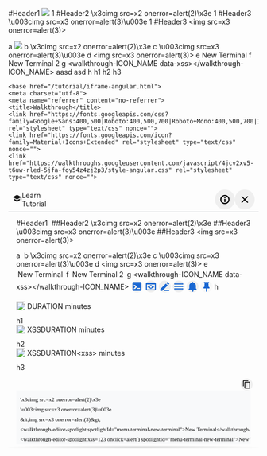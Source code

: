 #Header1 <img ng-template="xss" ng-click="xss" src=x1 onerror=alert(1)>
1
#Header2 \x3cimg src=x2 onerror=alert(2)\x3e
1
#Header3 \u003cimg src=x3 onerror=alert(3)\u003e
1
#Header3 &lt;img src=x3 onerror=alert(3)&gt;

a
<img src=x1 onerror=alert(1)>
b
\x3cimg src=x2 onerror=alert(2)\x3e
c
\u003cimg src=x3 onerror=alert(3)\u003e
d
&lt;img src=x3 onerror=alert(3)&gt;
e
<walkthrough-editor-spotlight spotlightId="menu-terminal-new-terminal">New Terminal</walkthrough-editor-spotlight>
f
<walkthrough-editor-spotlight xss=123 onclick=alert() spotlightId="menu-terminal-new-terminal">New Terminal 2</walkthrough-editor-spotlight>
g
<walkthrough-ICON_NAME data-xss></walkthrough-ICON_NAME>
<walkthrough-cloud-shell-icon data-xss>aasd</walkthrough-cloud-shell-icon>
<walkthrough-web-preview-icon data-xss>asd</walkthrough-web-preview-icon>
<walkthrough-cloud-shell-editor-icon data-xss></walkthrough-cloud-shell-editor-icon>
<walkthrough-nav-menu-icon data-xss></walkthrough-nav-menu-icon>
<walkthrough-notification-menu-icon data-xss></walkthrough-notification-menu-icon>
<walkthrough-pin-section-icon data-xss></walkthrough-pin-section-icon>
h
<walkthrough-tutorial-duration duration="DURATION"></walkthrough-tutorial-duration>
h1
<walkthrough-tutorial-duration duration="XSSDURATION"></walkthrough-tutorial-duration>
h2
<walkthrough-tutorial-duration duration="XSSDURATION<xss>\x3cxss\x3e\u003cxss\u003e&lt;xss&gt;"></walkthrough-tutorial-duration>
h3

    <base href="/tutorial/iframe-angular.html">
    <meta charset="utf-8">
    <meta name="referrer" content="no-referrer">
    <title>Walkthrough</title>
    <link href="https://fonts.googleapis.com/css?family=Google+Sans:400,500|Roboto:400,500,700|Roboto+Mono:400,500,700|Inconsolata:400,700" rel="stylesheet" type="text/css" nonce="">
    <link href="https://fonts.googleapis.com/icon?family=Material+Icons+Extended" rel="stylesheet" type="text/css" nonce="">
    <link href="https://walkthroughs.googleusercontent.com/javascript/4jcv2xv5-t6uw-rled-5jfa-foy54z4zj2p3/style-angular.css" rel="stylesheet" type="text/css" nonce="">
  <style type="text/css"></style><style>[_nghost-bkf-c80]{display:block}.router-outlet-container[_ngcontent-bkf-c80]{min-height:0}
/**# sourceMappingURL=app.css.map */</style><style type="text/css">/**
  @angular/flex-layout - workaround for possible browser quirk with mediaQuery listeners
  see http://bit.ly/2sd4HMP
*/
@media (min-width: 600px), (max-width: 599px), (min-width: 960px), (max-width: 959px), (min-width: 1280px), (max-width: 1279px), (min-width: 1920px), (max-width: 1920px), (min-width: 0px) and (max-width: 599px), (min-width: 600px) and (max-width: 959px), (min-width: 960px) and (max-width: 1279px), (min-width: 1280px) and (max-width: 1919px), (min-width: 1920px) and (max-width: 5000px) {.fx-query-test{ }}</style><style>.mat-toolbar[_ngcontent-bkf-c79]{height:49px;min-height:49px;border-bottom:1px solid #dadce0}.mat-toolbar[_ngcontent-bkf-c79]   .mat-toolbar-row[_ngcontent-bkf-c79]{margin-top:4px;padding:0 8px}.mat-toolbar[_ngcontent-bkf-c79]   h1.gmat-headline-6[_ngcontent-bkf-c79]{font:normal normal 400 18px/24px "Google Sans",sans-serif;-webkit-font-smoothing:antialiased;text-overflow:ellipsis;overflow:hidden}.mat-icon-button[_ngcontent-bkf-c79]{height:40px;width:40px;line-height:40px}.mat-menu-item[_ngcontent-bkf-c79]{height:32px;line-height:32px;color:#3c4043}.mat-menu-item[_ngcontent-bkf-c79]   .mat-icon[_ngcontent-bkf-c79]{font-size:18px;height:18px;width:18px;line-height:18px}#walkthrough-header-back[_ngcontent-bkf-c79]{color:var(--icon-color);padding:0}#walkthrough-header-back[_ngcontent-bkf-c79]:hover{background:#fff}.history-opt-in-button[_ngcontent-bkf-c79]{padding-left:0;padding-right:0}.history-opt-in-button[_ngcontent-bkf-c79]   .mat-slide-toggle[_ngcontent-bkf-c79]{padding-right:10px;padding-left:10px;height:32px;line-height:32px;color:#3c4043}.walkthrough-header-back[_ngcontent-bkf-c79]{min-width:28px;min-height:28px}.walkthrough-home-icon[_ngcontent-bkf-c79]{margin:0 8px;min-width:24px;color:var(--icon-color)}.learn-assistant-header[_ngcontent-bkf-c79]{margin:0 4px;overflow:hidden}.learn-panel-header[_ngcontent-bkf-c79]{margin:0 8px}.walkthrough-category-title[_ngcontent-bkf-c79]{overflow:hidden;text-overflow:ellipsis}.walkthrough-report-problem-button[_ngcontent-bkf-c79]   mat-icon[_ngcontent-bkf-c79]{color:var(--icon-color);height:21px;width:21px}.learn-assistant-title[_ngcontent-bkf-c79]{font:normal normal 500 10px/16px "Roboto",sans-serif;letter-spacing:.3px;-webkit-font-smoothing:antialiased;text-transform:uppercase;color:var(--icon-color);line-height:10px}.walkthrough-report-problem-button[_ngcontent-bkf-c79]   mat-icon[_ngcontent-bkf-c79]{color:var(--icon-color);height:21px;width:21px}.walkthrough-menu-button[_ngcontent-bkf-c79]   mat-icon[_ngcontent-bkf-c79], .walkthrough-close-button[_ngcontent-bkf-c79]   mat-icon[_ngcontent-bkf-c79]{color:var(--icon-color)}</style><style>.supporting-illustration[_ngcontent-bkf-c32]{height:18px;width:18px;vertical-align:middle}.banner-container[_ngcontent-bkf-c32]{max-height:500px;overflow:hidden;position:relative}.banner-message[_ngcontent-bkf-c32]{padding:12px 16px}.gmat-body-2[_ngcontent-bkf-c32]{font-size:13px;line-height:16px}.banner-message-content[_ngcontent-bkf-c32]{overflow-x:auto;overflow-y:hidden}a[_ngcontent-bkf-c32]{display:block;font-weight:bold;padding-top:10px;text-decoration:underline}</style><style>button[_ngcontent-bkf-c33]{text-align:unset;width:100%;overflow:hidden;text-overflow:ellipsis;padding-top:8px}.mat-icon[_ngcontent-bkf-c33]{height:16px;width:16px;padding-bottom:8px;padding-right:5px}
/**# sourceMappingURL=previous_button.css.map */</style><style>.cdk-high-contrast-active .mat-toolbar{outline:solid 1px}.mat-toolbar .mat-mdc-button-base.mat-unthemed{--mdc-text-button-label-text-color: inherit;--mdc-outlined-button-label-text-color: inherit}.mat-toolbar-row,.mat-toolbar-single-row{display:flex;box-sizing:border-box;padding:0 16px;width:100%;flex-direction:row;align-items:center;white-space:nowrap}.mat-toolbar-multiple-rows{display:flex;box-sizing:border-box;flex-direction:column;width:100%}
</style><style>.mat-icon{-webkit-user-select:none;user-select:none;background-repeat:no-repeat;display:inline-block;fill:currentColor;height:24px;width:24px;overflow:hidden}.mat-icon.mat-icon-inline{font-size:inherit;height:inherit;line-height:inherit;width:inherit}.mat-icon.mat-ligature-font[fontIcon]::before{content:attr(fontIcon)}[dir=rtl] .mat-icon-rtl-mirror{transform:scale(-1, 1)}.mat-form-field:not(.mat-form-field-appearance-legacy) .mat-form-field-prefix .mat-icon,.mat-form-field:not(.mat-form-field-appearance-legacy) .mat-form-field-suffix .mat-icon{display:block}.mat-form-field:not(.mat-form-field-appearance-legacy) .mat-form-field-prefix .mat-icon-button .mat-icon,.mat-form-field:not(.mat-form-field-appearance-legacy) .mat-form-field-suffix .mat-icon-button .mat-icon{margin:auto}
</style><style>.mat-button .mat-button-focus-overlay,.mat-icon-button .mat-button-focus-overlay{opacity:0}.mat-button:hover:not(.mat-button-disabled) .mat-button-focus-overlay,.mat-stroked-button:hover:not(.mat-button-disabled) .mat-button-focus-overlay{opacity:.04}@media(hover: none){.mat-button:hover:not(.mat-button-disabled) .mat-button-focus-overlay,.mat-stroked-button:hover:not(.mat-button-disabled) .mat-button-focus-overlay{opacity:0}}.mat-button,.mat-icon-button,.mat-stroked-button,.mat-flat-button{box-sizing:border-box;position:relative;-webkit-user-select:none;user-select:none;cursor:pointer;outline:none;border:none;-webkit-tap-highlight-color:rgba(0,0,0,0);display:inline-block;white-space:nowrap;text-decoration:none;vertical-align:baseline;text-align:center;margin:0;min-width:64px;line-height:36px;padding:0 16px;border-radius:4px;overflow:visible}.mat-button::-moz-focus-inner,.mat-icon-button::-moz-focus-inner,.mat-stroked-button::-moz-focus-inner,.mat-flat-button::-moz-focus-inner{border:0}.mat-button.mat-button-disabled,.mat-icon-button.mat-button-disabled,.mat-stroked-button.mat-button-disabled,.mat-flat-button.mat-button-disabled{cursor:default}.mat-button.cdk-keyboard-focused .mat-button-focus-overlay,.mat-button.cdk-program-focused .mat-button-focus-overlay,.mat-icon-button.cdk-keyboard-focused .mat-button-focus-overlay,.mat-icon-button.cdk-program-focused .mat-button-focus-overlay,.mat-stroked-button.cdk-keyboard-focused .mat-button-focus-overlay,.mat-stroked-button.cdk-program-focused .mat-button-focus-overlay,.mat-flat-button.cdk-keyboard-focused .mat-button-focus-overlay,.mat-flat-button.cdk-program-focused .mat-button-focus-overlay{opacity:.12}.mat-button::-moz-focus-inner,.mat-icon-button::-moz-focus-inner,.mat-stroked-button::-moz-focus-inner,.mat-flat-button::-moz-focus-inner{border:0}.mat-raised-button{box-sizing:border-box;position:relative;-webkit-user-select:none;user-select:none;cursor:pointer;outline:none;border:none;-webkit-tap-highlight-color:rgba(0,0,0,0);display:inline-block;white-space:nowrap;text-decoration:none;vertical-align:baseline;text-align:center;margin:0;min-width:64px;line-height:36px;padding:0 16px;border-radius:4px;overflow:visible;transform:translate3d(0, 0, 0);transition:background 400ms cubic-bezier(0.25, 0.8, 0.25, 1),box-shadow 280ms cubic-bezier(0.4, 0, 0.2, 1)}.mat-raised-button::-moz-focus-inner{border:0}.mat-raised-button.mat-button-disabled{cursor:default}.mat-raised-button.cdk-keyboard-focused .mat-button-focus-overlay,.mat-raised-button.cdk-program-focused .mat-button-focus-overlay{opacity:.12}.mat-raised-button::-moz-focus-inner{border:0}.mat-raised-button._mat-animation-noopable{transition:none !important;animation:none !important}.mat-stroked-button{border:1px solid currentColor;padding:0 15px;line-height:34px}.mat-stroked-button .mat-button-ripple.mat-ripple,.mat-stroked-button .mat-button-focus-overlay{top:-1px;left:-1px;right:-1px;bottom:-1px}.mat-fab{box-sizing:border-box;position:relative;-webkit-user-select:none;user-select:none;cursor:pointer;outline:none;border:none;-webkit-tap-highlight-color:rgba(0,0,0,0);display:inline-block;white-space:nowrap;text-decoration:none;vertical-align:baseline;text-align:center;margin:0;min-width:64px;line-height:36px;padding:0 16px;border-radius:4px;overflow:visible;transform:translate3d(0, 0, 0);transition:background 400ms cubic-bezier(0.25, 0.8, 0.25, 1),box-shadow 280ms cubic-bezier(0.4, 0, 0.2, 1);min-width:0;border-radius:50%;width:56px;height:56px;padding:0;flex-shrink:0}.mat-fab::-moz-focus-inner{border:0}.mat-fab.mat-button-disabled{cursor:default}.mat-fab.cdk-keyboard-focused .mat-button-focus-overlay,.mat-fab.cdk-program-focused .mat-button-focus-overlay{opacity:.12}.mat-fab::-moz-focus-inner{border:0}.mat-fab._mat-animation-noopable{transition:none !important;animation:none !important}.mat-fab .mat-button-wrapper{padding:16px 0;display:inline-block;line-height:24px}.mat-mini-fab{box-sizing:border-box;position:relative;-webkit-user-select:none;user-select:none;cursor:pointer;outline:none;border:none;-webkit-tap-highlight-color:rgba(0,0,0,0);display:inline-block;white-space:nowrap;text-decoration:none;vertical-align:baseline;text-align:center;margin:0;min-width:64px;line-height:36px;padding:0 16px;border-radius:4px;overflow:visible;transform:translate3d(0, 0, 0);transition:background 400ms cubic-bezier(0.25, 0.8, 0.25, 1),box-shadow 280ms cubic-bezier(0.4, 0, 0.2, 1);min-width:0;border-radius:50%;width:40px;height:40px;padding:0;flex-shrink:0}.mat-mini-fab::-moz-focus-inner{border:0}.mat-mini-fab.mat-button-disabled{cursor:default}.mat-mini-fab.cdk-keyboard-focused .mat-button-focus-overlay,.mat-mini-fab.cdk-program-focused .mat-button-focus-overlay{opacity:.12}.mat-mini-fab::-moz-focus-inner{border:0}.mat-mini-fab._mat-animation-noopable{transition:none !important;animation:none !important}.mat-mini-fab .mat-button-wrapper{padding:8px 0;display:inline-block;line-height:24px}.mat-icon-button{padding:0;min-width:0;width:40px;height:40px;flex-shrink:0;line-height:40px;border-radius:50%}.mat-icon-button i,.mat-icon-button .mat-icon{line-height:24px}.mat-button-ripple.mat-ripple,.mat-button-focus-overlay{top:0;left:0;right:0;bottom:0;position:absolute;pointer-events:none;border-radius:inherit}.mat-button-ripple.mat-ripple:not(:empty){transform:translateZ(0)}.mat-button-focus-overlay{opacity:0;transition:opacity 200ms cubic-bezier(0.35, 0, 0.25, 1),background-color 200ms cubic-bezier(0.35, 0, 0.25, 1)}._mat-animation-noopable .mat-button-focus-overlay{transition:none}.mat-button-ripple-round{border-radius:50%;z-index:1}.mat-button .mat-button-wrapper>*,.mat-flat-button .mat-button-wrapper>*,.mat-stroked-button .mat-button-wrapper>*,.mat-raised-button .mat-button-wrapper>*,.mat-icon-button .mat-button-wrapper>*,.mat-fab .mat-button-wrapper>*,.mat-mini-fab .mat-button-wrapper>*{vertical-align:middle}.mat-form-field:not(.mat-form-field-appearance-legacy) .mat-form-field-prefix .mat-icon-button,.mat-form-field:not(.mat-form-field-appearance-legacy) .mat-form-field-suffix .mat-icon-button{display:inline-flex;justify-content:center;align-items:center;font-size:inherit;width:2.5em;height:2.5em}.mat-flat-button::before,.mat-raised-button::before,.mat-fab::before,.mat-mini-fab::before{margin:calc(calc(var(--mat-focus-indicator-border-width, 3px) + 2px) * -1)}.mat-stroked-button::before{margin:calc(calc(var(--mat-focus-indicator-border-width, 3px) + 3px) * -1)}.cdk-high-contrast-active .mat-button,.cdk-high-contrast-active .mat-flat-button,.cdk-high-contrast-active .mat-raised-button,.cdk-high-contrast-active .mat-icon-button,.cdk-high-contrast-active .mat-fab,.cdk-high-contrast-active .mat-mini-fab{outline:solid 1px}.mat-datepicker-toggle .mat-mdc-button-base{width:40px;height:40px;padding:8px 0}.mat-datepicker-actions .mat-button-base+.mat-button-base{margin-left:8px}[dir=rtl] .mat-datepicker-actions .mat-button-base+.mat-button-base{margin-left:0;margin-right:8px}
</style><style>mat-menu{display:none}.mat-menu-panel{min-width:112px;max-width:280px;overflow:auto;-webkit-overflow-scrolling:touch;max-height:calc(100vh - 48px);border-radius:4px;outline:0;min-height:64px;position:relative}.mat-menu-panel.ng-animating{pointer-events:none}.cdk-high-contrast-active .mat-menu-panel{outline:solid 1px}.mat-menu-content:not(:empty){padding-top:8px;padding-bottom:8px}.mat-menu-item{-webkit-user-select:none;user-select:none;cursor:pointer;outline:none;border:none;-webkit-tap-highlight-color:rgba(0,0,0,0);white-space:nowrap;overflow:hidden;text-overflow:ellipsis;display:block;line-height:48px;height:48px;padding:0 16px;text-align:left;text-decoration:none;max-width:100%;position:relative}.mat-menu-item::-moz-focus-inner{border:0}.mat-menu-item[disabled]{cursor:default}[dir=rtl] .mat-menu-item{text-align:right}.mat-menu-item .mat-icon{margin-right:16px;vertical-align:middle}.mat-menu-item .mat-icon svg{vertical-align:top}[dir=rtl] .mat-menu-item .mat-icon{margin-left:16px;margin-right:0}.mat-menu-item[disabled]::after{display:block;position:absolute;content:"";top:0;left:0;bottom:0;right:0}.cdk-high-contrast-active .mat-menu-item{margin-top:1px}.mat-menu-item-submenu-trigger{padding-right:32px}[dir=rtl] .mat-menu-item-submenu-trigger{padding-right:16px;padding-left:32px}.mat-menu-submenu-icon{position:absolute;top:50%;right:16px;transform:translateY(-50%);width:5px;height:10px;fill:currentColor}[dir=rtl] .mat-menu-submenu-icon{right:auto;left:16px;transform:translateY(-50%) scaleX(-1)}.cdk-high-contrast-active .mat-menu-submenu-icon{fill:CanvasText}button.mat-menu-item{width:100%}.mat-menu-item .mat-menu-ripple{top:0;left:0;right:0;bottom:0;position:absolute;pointer-events:none}
</style><style>[_nghost-bkf-c142]{flex:1 1 100%;display:flex;flex-direction:column;place-content:stretch flex-start;align-items:stretch;min-height:0}shadow-boxer.floating-footer[_ngcontent-bkf-c142]{flex:0 1 auto}.content-container[_ngcontent-bkf-c142]{overflow:auto}.content-container[_ngcontent-bkf-c142], .walkthrough-title[_ngcontent-bkf-c142]{padding:0px 16px}.red-icon[_ngcontent-bkf-c142]{color:#da4236;height:18px;width:18px;vertical-align:middle}[_nghost-bkf-c142]     table{border-collapse:collapse;margin:8px}[_nghost-bkf-c142]     table th, [_nghost-bkf-c142]     table td{border:1px solid #000}.mat-expansion-panel[_ngcontent-bkf-c142]{margin-bottom:4px}.mat-expansion-panel-header-title[_ngcontent-bkf-c142]{font-family:"Roboto",sans-serif}
/**# sourceMappingURL=content_renderer.css.map */</style><style>.progress-container[_ngcontent-bkf-c140]{display:-webkit-box;display:-webkit-flex;display:-moz-box;display:-ms-flexbox;display:flex;-webkit-box-orient:vertical;-webkit-box-direction:normal;-webkit-flex-flow:wrap;-moz-box-orient:vertical;-moz-box-direction:normal;-ms-flex-flow:wrap;flex-flow:wrap;-webkit-box-pack:center;-webkit-justify-content:center;-moz-box-pack:center;-ms-flex-pack:center;justify-content:center;list-style:none;padding:0;padding-top:5px;margin:0}.progress-bar[_ngcontent-bkf-c140]{display:-webkit-box;display:-webkit-flex;display:-moz-box;display:-ms-flexbox;display:flex;-webkit-box-orient:vertical;-webkit-box-direction:normal;-webkit-flex-flow:wrap;-moz-box-orient:vertical;-moz-box-direction:normal;-ms-flex-flow:wrap;flex-flow:wrap;-webkit-box-pack:center;-webkit-justify-content:center;-moz-box-pack:center;-ms-flex-pack:center;justify-content:center;padding:0;margin:5px 0;-webkit-box-flex:1;-webkit-flex-grow:1;-moz-box-flex:1;-ms-flex-positive:1;flex-grow:1;-webkit-transition:all .3s ease-in-out;transition:all .3s ease-in-out}.expansion-journey-list[_ngcontent-bkf-c140]{margin:15px 0}.mat-expansion-panel[_ngcontent-bkf-c140]{background:#f1f3f4}.expansion-panel-header[_ngcontent-bkf-c140]{-webkit-flex-flow:wrap;-ms-flex-flow:wrap;flex-flow:wrap}.journey-walkthrough-title-intro[_ngcontent-bkf-c140]{padding:5px 0}.mat-divider[_ngcontent-bkf-c140]{padding-bottom:10px}mat-panel-title[_ngcontent-bkf-c140]{-webkit-box-flex:4;-webkit-flex-grow:4;-moz-box-flex:4;-ms-flex-positive:4;flex-grow:4}mat-panel-description[_ngcontent-bkf-c140]{-webkit-box-pack:end;-webkit-justify-content:flex-end;-moz-box-pack:end;-ms-flex-pack:end;justify-content:flex-end;min-width:35px;-webkit-box-flex:1;-webkit-flex-grow:1;-moz-box-flex:1;-ms-flex-positive:1;flex-grow:1}mat-nav-list[_ngcontent-bkf-c140]   mat-list-item[_ngcontent-bkf-c140]{height:25px;font-size:13px;padding-right:20px;padding-left:25px;width:300px;margin-left:-25px}mat-nav-list[_ngcontent-bkf-c140]   mat-list-item[_ngcontent-bkf-c140]:hover{background:#d3d3d3;cursor:pointer}
/**# sourceMappingURL=progress_bar.css.map */</style><style>.step-counter[_ngcontent-bkf-c141]{padding:12px 12px 0px;opacity:.66;font-size:12px}</style><style>[_nghost-bkf-c84]{position:relative;max-height:100%;min-height:0;width:100%;display:block}.shadow-overlay[_ngcontent-bkf-c84]{overflow-y:auto;position:absolute;height:100%;width:100%;pointer-events:none}.shadow-overlay[_ngcontent-bkf-c84]:not(.not-at-top):not(.not-at-bottom){display:none}.shadow-overlay.not-at-top[_ngcontent-bkf-c84]::before{content:"";position:absolute;top:0;width:100%;height:6px;background:radial-gradient(ellipse at 50% 0%, rgba(0, 0, 0, 0.15), rgba(60, 64, 67, 0) 75%);z-index:1}.shadow-overlay.not-at-bottom[_ngcontent-bkf-c84]::after{content:"";pointer-events:none;position:absolute;bottom:0;width:100%;height:6px;background:radial-gradient(ellipse at 50% 100%, rgba(0, 0, 0, 0.15), rgba(60, 64, 67, 0) 75%);z-index:1}.shadow-box-content[_ngcontent-bkf-c84]{overflow-y:auto;max-height:100%;width:100%}</style><style>.walkthrough-footer-button.mat-button[_ngcontent-bkf-c119], .walkthrough-footer-button.mat-flat-button[_ngcontent-bkf-c119]{line-height:24px;padding:0 12px;min-width:48px}mat-toolbar[_ngcontent-bkf-c119]{min-height:48px;height:48px}mat-toolbar[_ngcontent-bkf-c119]   button[_ngcontent-bkf-c119]{text-transform:uppercase;font-size:12px}</style><style>[_nghost-bkf-c118]{display:none}.show[_nghost-bkf-c118]{display:block}  .journey header h1{height:0;margin:0;overflow:hidden;padding:0}
/**# sourceMappingURL=html_step.css.map */</style><style>.spotlight-link[_ngcontent-bkf-c63]{line-height:25px;padding:3px;border:1px dashed var(--purple-400);border-radius:5px;color:var(--purple-900);white-space:nowrap}.spotlight-link[_ngcontent-bkf-c63]     strong{font-weight:normal}.spotlight-link[_ngcontent-bkf-c63]:hover{cursor:pointer;background:var(--purple-50)}  .dark-mode .spotlight-link{border:1px dashed var(--purple-300);color:var(--purple-200)}  .dark-mode .spotlight-link:hover{background:var(--purple-900)}.spotlight-button[_ngcontent-bkf-c63]{box-sizing:content-box;display:inline-block;height:24px;margin:8px;min-width:72px;padding:4px 16px;text-align:center;text-transform:uppercase;-webkit-border-radius:0px}.spotlight-diagnostic[_ngcontent-bkf-c63]{transform:scale(0.6);vertical-align:middle;margin-bottom:3px}.match[_ngcontent-bkf-c63]{color:green}.no-match[_ngcontent-bkf-c63]{color:red}.not-present[_ngcontent-bkf-c63]{color:gray}  .mat-tooltip.spotlight-diagnostic-tooltip{font-size:12px;white-space:pre-line}</style><style>button.mat-icon-button-inline.mat-icon-button[_ngcontent-bkf-c92]{vertical-align:middle;margin-bottom:4px;line-height:inherit;height:24px;width:24px;color:#1967d2}img.block-icon[_ngcontent-bkf-c92]{display:block;margin:25px auto;width:100px;height:auto}</style><style>.walkthrough-duration[_ngcontent-bkf-c115]{margin-bottom:12px}.walkthrough-duration-icon[_ngcontent-bkf-c115]{vertical-align:middle;display:inline-block;height:18px;width:18px}.walkthrough-duration-label[_ngcontent-bkf-c115]{display:inline;vertical-align:middle;margin-left:4px}</style><style>[_nghost-bkf-c91]{display:block;margin-bottom:8px}[_nghost-bkf-c91]   .code-block-button-container[_ngcontent-bkf-c91]{display:flex;justify-content:flex-end;margin-right:-4px;position:relative;z-index:5}[_nghost-bkf-c91]   .code-block-copy[_ngcontent-bkf-c91]   .cfc-button-small[_ngcontent-bkf-c91]{height:24px;width:24px;line-height:24px}[_nghost-bkf-c91]   .code-block-copy[_ngcontent-bkf-c91]   .cfc-button-small[_ngcontent-bkf-c91]::before{border-radius:4px}[_nghost-bkf-c91]   .code-block-copy[_ngcontent-bkf-c91]   mat-icon[_ngcontent-bkf-c91]{fill:var(--icon-color);height:18px;width:18px}[_nghost-bkf-c91]   .code-block[_ngcontent-bkf-c91]{color:#000;font-family:roboto mono;font-size:11px;line-height:20px;background-color:#f8f9fa;padding:8px 8px 0;position:relative;overflow-y:hidden}[_nghost-bkf-c91]   .code-block[_ngcontent-bkf-c91]   .code-block-content[_ngcontent-bkf-c91]{white-space:pre}[_nghost-bkf-c91]   .code-block.terminal-input[_ngcontent-bkf-c91]   .code-block-content[_ngcontent-bkf-c91]::before{content:"$ ";color:#9aa0a6}[_nghost-bkf-c91]   .code-block-content.terminal[_ngcontent-bkf-c91]   var[_ngcontent-bkf-c91]{color:#ec407a;font-weight:700}.code-block-content-container[_ngcontent-bkf-c91]{overflow-x:auto;overflow-y:hidden;padding-bottom:10px;min-height:20px}</style></head>
  <body>
    <app-root id="walkthrough-content" _nghost-bkf-c80="" ng-version="0.0.0-PLACEHOLDER" style="display: flex; box-sizing: border-box; flex-direction: row;"><div _ngcontent-bkf-c80="" fxlayout="column" fxlayoutalign="space-between stretch" fxflex="grow" style="box-sizing: border-box; display: flex; flex-direction: column; max-width: 100%; place-content: stretch space-between; align-items: stretch; flex: 1 1 100%;"><walkthrough-toolbar _ngcontent-bkf-c80="" _nghost-bkf-c79=""><mat-toolbar _ngcontent-bkf-c79="" class="mat-toolbar mat-toolbar-multiple-rows"><mat-toolbar-row _ngcontent-bkf-c79="" fxlayout="row" fxlayoutalign="end center" class="mat-toolbar-row" style="box-sizing: border-box; max-height: 100%; display: flex; flex-direction: row; place-content: center flex-end; align-items: center;"><mat-icon _ngcontent-bkf-c79="" role="img" class="mat-icon notranslate walkthrough-home-icon mat-icon-no-color" aria-hidden="true" data-mat-icon-type="svg" data-mat-icon-name="school-gm2"><svg width="100%" height="100%" viewBox="0 0 24 24" fit="" preserveAspectRatio="xMidYMid meet" focusable="false">
      <path d="M0 0h24v24H0z" fill="none"></path>
      <path d="M5 13.18v4L12 21l7-3.82v-4L12 17l-7-3.82zM12 3L1 9l11 6 9-4.91V17h2V9L12 3z"></path>
    </svg></mat-icon><div _ngcontent-bkf-c79="" fxflex="grow" role="none" fxlayout="column" class="learn-assistant-header" style="flex: 1 1 100%; box-sizing: border-box; display: flex; flex-direction: column;"><div _ngcontent-bkf-c79="" fxflex="grow" role="none" class="gmat-overline learn-assistant-title title-secondary gmat-meta" style="flex: 1 1 100%; box-sizing: border-box;">Learn</div><div _ngcontent-bkf-c79="" fxflex="grow" role="none" class="gmat-subhead-2 walkthrough-view-title learn-assistant-subtitle" style="flex: 1 1 100%; box-sizing: border-box;">Tutorial</div></div><!----><button _ngcontent-bkf-c79="" id="walkthrough-menu-button" mat-icon-button="" fxflex="none" mattooltip="More options" mattooltipclass="toolbar-tooltip" aria-label="More options" class="mat-focus-indicator mat-menu-trigger mat-tooltip-trigger walkthrough-menu-button mat-icon-button mat-button-base ng-star-inserted" aria-haspopup="menu" aria-expanded="false" style="flex: 0 0 auto; box-sizing: border-box; max-width: none;"><span class="mat-button-wrapper"><mat-icon _ngcontent-bkf-c79="" role="img" svgicon="status-info-small-clear" class="mat-icon notranslate mat-icon-no-color" aria-hidden="true" data-mat-icon-type="svg" data-mat-icon-name="status-info-small-clear"><svg id="pantheon-status-info-small-clear" width="100%" height="100%" viewBox="0 0 18 18" fit="" preserveAspectRatio="xMidYMid meet" focusable="false">
  <path d="M9 16A7 7 0 1 1 9 2a7 7 0 0 1 0 14zm0-1.7A5.3 5.3 0 1 0 9 3.7a5.3 5.3 0 0 0 0 10.6zM8 7V5h2v2H8zm0 6V8h2v5H8z" fill-rule="evenodd"></path>
</svg></mat-icon></span><span matripple="" class="mat-ripple mat-button-ripple mat-button-ripple-round"></span><span class="mat-button-focus-overlay"></span></button><!----><!----><button _ngcontent-bkf-c79="" id="walkthrough-close-button" mat-icon-button="" fxflex="none" mattooltip="Close panel" mattooltipclass="toolbar-tooltip" aria-label="Close panel" cdkfocusinitial="" class="mat-focus-indicator mat-tooltip-trigger walkthrough-close-button mat-icon-button mat-button-base" style="flex: 0 0 auto; box-sizing: border-box; max-width: none;"><span class="mat-button-wrapper"><mat-icon _ngcontent-bkf-c79="" role="img" svgicon="pantheon-close" class="mat-icon notranslate mat-icon-no-color" aria-hidden="true" data-mat-icon-type="svg" data-mat-icon-name="pantheon-close"><svg width="100%" height="100%" viewBox="0 0 24 24" fit="" preserveAspectRatio="xMidYMid meet" focusable="false">
      <path d="M19 6.41L17.59 5 12 10.59 6.41 5 5 6.41 10.59 12 5 17.59 6.41 19 12 13.41 17.59
               19 19 17.59 13.41 12z" fill-rule="evenodd">
      </path>
    </svg></mat-icon></span><span matripple="" class="mat-ripple mat-button-ripple mat-button-ripple-round"></span><span class="mat-button-focus-overlay"></span></button><!----></mat-toolbar-row></mat-toolbar><mat-menu _ngcontent-bkf-c79="" class=""><!----></mat-menu></walkthrough-toolbar><walkthrough-banner _ngcontent-bkf-c80="" _nghost-bkf-c32="" class="ng-tns-c32-0"><!----><!----><!----></walkthrough-banner><walkthrough-previous-button _ngcontent-bkf-c80="" _nghost-bkf-c33=""><!----></walkthrough-previous-button><div _ngcontent-bkf-c80="" fxlayout="column" fxlayoutalign="start stretch" fxflex="grow" class="router-outlet-container" style="box-sizing: border-box; flex: 1 1 100%; display: flex; flex-direction: column; place-content: stretch flex-start; align-items: stretch;"><router-outlet _ngcontent-bkf-c80=""></router-outlet><content-renderer _nghost-bkf-c142="" class="ng-star-inserted"><progress-bar _ngcontent-bkf-c142="" _nghost-bkf-c140=""><!----><!----></progress-bar><step-counter _ngcontent-bkf-c142="" _nghost-bkf-c141=""><!----></step-counter><shadow-boxer _ngcontent-bkf-c142="" class="floating-footer ng-tns-c84-2 ng-star-inserted" _nghost-bkf-c84=""><div _ngcontent-bkf-c84="" class="shadow-overlay ng-tns-c84-2 not-at-bottom"></div><div _ngcontent-bkf-c84="" cdkscrollable="" class="shadow-box-content ng-tns-c84-2 ng-trigger ng-trigger-animationEvent"><div _ngcontent-bkf-c142="" id="walkthrough-step-container" role="region" class="content-container ng-tns-c84-2"><walkthrough-html-step _ngcontent-bkf-c142="" class="walkthrough-step show ng-star-inserted" _nghost-bkf-c118="" id="step_1" style=""><p>#Header1 <img>
##Header2 \x3cimg src=x2 onerror=alert(2)\x3e
##Header3 \u003cimg src=x3 onerror=alert(3)\u003e
##Header3 &lt;img src=x3 onerror=alert(3)&gt;</p>
<p>a
<img>
b
\x3cimg src=x2 onerror=alert(2)\x3e
c
\u003cimg src=x3 onerror=alert(3)\u003e
d
&lt;img src=x3 onerror=alert(3)&gt;
e
<walkthrough-editor-spotlight spotlightid="menu-terminal-new-terminal" ng-version="0.0.0-PLACEHOLDER"><spotlight-base _nghost-bkf-c63=""><a _ngcontent-bkf-c63="" dismissbanners="" role="button" aria-label="open spotlight" class="spotlight-link">New Terminal</a></spotlight-base></walkthrough-editor-spotlight>
f
<walkthrough-editor-spotlight spotlightid="menu-terminal-new-terminal" ng-version="0.0.0-PLACEHOLDER"><spotlight-base _nghost-bkf-c63=""><a _ngcontent-bkf-c63="" dismissbanners="" role="button" aria-label="open spotlight" class="spotlight-link">New Terminal 2</a></spotlight-base></walkthrough-editor-spotlight>
g
&lt;walkthrough-ICON_NAME data-xss&gt;&lt;/walkthrough-ICON_NAME&gt;
<walkthrough-cloud-shell-icon _nghost-bkf-c92="" ng-version="0.0.0-PLACEHOLDER"><button _ngcontent-bkf-c92="" type="button" mat-icon-button="" class="mat-focus-indicator mat-icon-button-inline mat-icon-button mat-button-base ng-star-inserted" aria-label="Spotlight Activate Cloud Shell"><span class="mat-button-wrapper"><mat-icon _ngcontent-bkf-c92="" role="img" inline="" class="mat-icon notranslate mat-icon-inline mat-icon-no-color" aria-hidden="true" data-mat-icon-type="svg" data-mat-icon-name="cloud-shell-icon"><svg width="100%" height="100%" viewBox="0 0 24 24" xmlns="http://www.w3.org/2000/svg" fit="" preserveAspectRatio="xMidYMid meet" focusable="false"><path d="M12 12.996L8.5 8.99H5l3.5 4.006L5 17h3.5l3.5-4.004zm-9-8C3 3.892 3.893 3 4.995 3h14.01C20.107 3 21 3.893 21 4.995v14.01A1.995 1.995 0 0 1 19.005 21H4.995A1.995 1.995 0 0 1 3 19.005V4.995zm10.01 9.983h5.044L18 17l-4.99-.037V14.98z" fill-rule="evenodd"></path></svg></mat-icon></span><span matripple="" class="mat-ripple mat-button-ripple mat-button-ripple-round"></span><span class="mat-button-focus-overlay"></span></button><!----><!----></walkthrough-cloud-shell-icon>
<walkthrough-web-preview-icon _nghost-bkf-c92="" ng-version="0.0.0-PLACEHOLDER"><button _ngcontent-bkf-c92="" type="button" mat-icon-button="" class="mat-focus-indicator mat-icon-button-inline mat-icon-button mat-button-base ng-star-inserted" aria-label="Spotlight Web Preview"><span class="mat-button-wrapper"><mat-icon _ngcontent-bkf-c92="" role="img" inline="" class="mat-icon notranslate mat-icon-inline mat-icon-no-color" aria-hidden="true" data-mat-icon-type="svg" data-mat-icon-name="web-preview-icon"><svg width="100%" height="100%" viewBox="0 0 24 24" xmlns="http://www.w3.org/2000/svg" fit="" preserveAspectRatio="xMidYMid meet" focusable="false"> <path d="M20 4c1.1 0 2 .9 2 2v12c0 1.1-.9 2-2 2H4c-1.1 0-2-.9-2-2 V6c0-1.1.9-2 2-2h16zm0 14V8H4v10h16zm-8-9l7 4-7 4-7-4 7-4zm0 5.9c1 0 1.9-.8 1.9-1.9 0-1.1-.8-1.9-1.9-1.9-1.1 0-1.9.8-1.9 1.9 0 1.1.9 1.9 1.9 1.9z"></path></svg></mat-icon></span><span matripple="" class="mat-ripple mat-button-ripple mat-button-ripple-round"></span><span class="mat-button-focus-overlay"></span></button><!----><!----></walkthrough-web-preview-icon>
<walkthrough-cloud-shell-editor-icon _nghost-bkf-c92="" ng-version="0.0.0-PLACEHOLDER"><button _ngcontent-bkf-c92="" type="button" mat-icon-button="" class="mat-focus-indicator mat-icon-button-inline mat-icon-button mat-button-base ng-star-inserted" aria-label="Spotlight Launch Editor"><span class="mat-button-wrapper"><mat-icon _ngcontent-bkf-c92="" role="img" inline="" class="mat-icon notranslate mat-icon-inline mat-icon-no-color" aria-hidden="true" data-mat-icon-type="svg" data-mat-icon-name="cloud-shell-editor-icon"><svg xmlns="http://www.w3.org/2000/svg" id="p6n-devshell-icon-editor" width="100%" height="100%" viewBox="0 0 24 24" fit="" preserveAspectRatio="xMidYMid meet" focusable="false">
      <path d="M11 19h10v2H11v-2zm-8-1.8l11.1-11 3.8 3.7L6.8 21H3v-3.8z
               M20.7 7S18.9 8.9 19 8.9l-3.8-3.8L17 3.3c.4-.4 1-.4 1.4 0l2.3 2.3c.4.4.4 1 0
               1.4z"></path></svg></mat-icon></span><span matripple="" class="mat-ripple mat-button-ripple mat-button-ripple-round"></span><span class="mat-button-focus-overlay"></span></button><!----><!----></walkthrough-cloud-shell-editor-icon>
<walkthrough-nav-menu-icon _nghost-bkf-c92="" ng-version="0.0.0-PLACEHOLDER"><button _ngcontent-bkf-c92="" type="button" mat-icon-button="" class="mat-focus-indicator mat-icon-button-inline mat-icon-button mat-button-base ng-star-inserted" aria-label="Spotlight Navigation Menu"><span class="mat-button-wrapper"><mat-icon _ngcontent-bkf-c92="" role="img" inline="" class="mat-icon notranslate mat-icon-inline mat-icon-no-color" aria-hidden="true" data-mat-icon-type="svg" data-mat-icon-name="console-nav-menu"><svg id="menu" width="100%" height="100%" viewBox="0 0 24 24" xmlns="http://www.w3.org/2000/svg" fit="" preserveAspectRatio="xMidYMid meet" focusable="false"><path d="M3 18h18v-2H3v2zm0-5h18v-2H3v2zm0-7v2h18V6H3z" fill-rule="evenodd"></path></svg></mat-icon></span><span matripple="" class="mat-ripple mat-button-ripple mat-button-ripple-round"></span><span class="mat-button-focus-overlay"></span></button><!----><!----></walkthrough-nav-menu-icon>
<walkthrough-notification-menu-icon _nghost-bkf-c92="" ng-version="0.0.0-PLACEHOLDER"><button _ngcontent-bkf-c92="" type="button" mat-icon-button="" class="mat-focus-indicator mat-icon-button-inline mat-icon-button mat-button-base ng-star-inserted" aria-label="Spotlight Notifications"><span class="mat-button-wrapper"><mat-icon _ngcontent-bkf-c92="" role="img" inline="" class="mat-icon notranslate mat-icon-inline mat-icon-no-color" aria-hidden="true" data-mat-icon-type="svg" data-mat-icon-name="notification-menu"><svg id="notifications" width="100%" height="100%" viewBox="0 0 18 18" xmlns="http://www.w3.org/2000/svg" fit="" preserveAspectRatio="xMidYMid meet" focusable="false"><path d="M10.5,15 L7.5,15 C7.5,16.1 8.175,17 9,17 C9.825,17 10.5,16.1 10.5,15 Z M9.99515756,3.09903766 C12.2798101,3.56043498 14,5.57933155 14,8 L14,11.9957886 L15,12.9957886 L15,14 L3,14 L3,12.9957886 L4,11.9957886 L4,8.00000001 L4,8 C4,5.57933155 5.72018994,3.56043498 8.00484244,3.09903766 C8.00163949,3.06645872 8,3.03342082 8,3 C8,2.44771525 8.44771525,2 9,2 C9.55228475,2 10,2.44771525 10,3 C10,3.03342082 9.99836051,3.06645872 9.99515756,3.09903766 Z" fill-rule="evenodd"></path></svg></mat-icon></span><span matripple="" class="mat-ripple mat-button-ripple mat-button-ripple-round"></span><span class="mat-button-focus-overlay"></span></button><!----><!----></walkthrough-notification-menu-icon>
<walkthrough-pin-section-icon _nghost-bkf-c92="" ng-version="0.0.0-PLACEHOLDER"><button _ngcontent-bkf-c92="" type="button" mat-icon-button="" class="mat-focus-indicator mat-icon-button-inline mat-icon-button mat-button-base mat-button-disabled ng-star-inserted" disabled="true"><span class="mat-button-wrapper"><mat-icon _ngcontent-bkf-c92="" role="img" inline="" class="mat-icon notranslate mat-icon-inline mat-icon-no-color" aria-hidden="true" data-mat-icon-type="svg" data-mat-icon-name="pin-section"><svg xmlns="http://www.w3.org/2000/svg" id="pin" width="100%" height="100%" viewBox="0 0 24 24" fit="" preserveAspectRatio="xMidYMid meet" focusable="false"><path d="M16 5h.99L17 3H7v2h1v7l-2 2v2h5v6l1 1 1-1v-6h5v-2l-2-2z" fill-rule="evenodd"></path></svg></mat-icon></span><span matripple="" class="mat-ripple mat-button-ripple mat-button-ripple-round"></span><span class="mat-button-focus-overlay"></span></button><!----><!----></walkthrough-pin-section-icon>
h
<walkthrough-tutorial-duration duration="DURATION" _nghost-bkf-c115="" ng-version="0.0.0-PLACEHOLDER"><div _ngcontent-bkf-c115="" class="walkthrough-duration"><img _ngcontent-bkf-c115="" role="presentation" class="walkthrough-duration-icon" src="https://walkthroughs.googleusercontent.com/tutorial/resources/duration-clock-icon-v1.svg"><div _ngcontent-bkf-c115="" class="walkthrough-duration-label">DURATION minutes</div></div></walkthrough-tutorial-duration>
h1
<walkthrough-tutorial-duration duration="XSSDURATION" _nghost-bkf-c115="" ng-version="0.0.0-PLACEHOLDER"><div _ngcontent-bkf-c115="" class="walkthrough-duration"><img _ngcontent-bkf-c115="" role="presentation" class="walkthrough-duration-icon" src="https://walkthroughs.googleusercontent.com/tutorial/resources/duration-clock-icon-v1.svg"><div _ngcontent-bkf-c115="" class="walkthrough-duration-label">XSSDURATION minutes</div></div></walkthrough-tutorial-duration>
h2
<walkthrough-tutorial-duration duration="XSSDURATION<xss>" _nghost-bkf-c115="" ng-version="0.0.0-PLACEHOLDER"><div _ngcontent-bkf-c115="" class="walkthrough-duration"><img _ngcontent-bkf-c115="" role="presentation" class="walkthrough-duration-icon" src="https://walkthroughs.googleusercontent.com/tutorial/resources/duration-clock-icon-v1.svg"><div _ngcontent-bkf-c115="" class="walkthrough-duration-label">XSSDURATION&lt;xss&gt; minutes</div></div></walkthrough-tutorial-duration>
h3</p>
<walkthrough-code-block language="" _nghost-bkf-c91="" ng-version="0.0.0-PLACEHOLDER"><div _ngcontent-bkf-c91="" class="code-block-button-container ng-star-inserted"><!----><div _ngcontent-bkf-c91="" class="code-block-copy ng-star-inserted"><button _ngcontent-bkf-c91="" type="button" mat-icon-button="" aria-label="Copy to clipboard" mattooltip="Copy to clipboard" mattooltipclass="code-block-tooltip" dismissbanners="" class="mat-focus-indicator mat-tooltip-trigger code-block-copy-button cfc-button-small mat-icon-button mat-button-base"><span class="mat-button-wrapper"><mat-icon _ngcontent-bkf-c91="" role="img" svgicon="copy" class="mat-icon notranslate mat-icon-no-color" aria-hidden="true" data-mat-icon-type="svg" data-mat-icon-name="copy"><svg width="100%" height="100%" viewBox="0 0 24 24" fit="" preserveAspectRatio="xMidYMid meet" focusable="false">
      <path d="M16 1H4c-1.1 0-2 .9-2 2v14h2V3h12V1zM8 5c-1.1 0-2 .9-2 2v14c0
               1.1.9 2 2 2h11c1.1 0 2-.9 2-2V7c0-1.1-.9-2-2-2H8zm11
               16H8V7h11v14z" fill-rule="evenodd"></path>
    </svg></mat-icon></span><span matripple="" class="mat-ripple mat-button-ripple mat-button-ripple-round"></span><span class="mat-button-focus-overlay"></span></button><!----></div><!----></div><!----><!----><div _ngcontent-bkf-c91="" class="code-block"><div _ngcontent-bkf-c91="" class="code-block-transcluded-content" hidden="">\x3cimg src=x2 onerror=alert(2)\x3e
\u003cimg src=x3 onerror=alert(3)\u003e
&amp;lt;img src=x3 onerror=alert(3)&amp;gt;
&lt;walkthrough-editor-spotlight spotlightId="menu-terminal-new-terminal"&gt;New Terminal&lt;/walkthrough-editor-spotlight&gt;
&lt;walkthrough-editor-spotlight xss=123 onclick=alert() spotlightId="menu-terminal-new-terminal"&gt;New Terminal 2&lt;/walkthrough-editor-spotlight&gt;
</div><div _ngcontent-bkf-c91="" class="code-block-content-container"><span _ngcontent-bkf-c91="" class="code-block-content"><span _ngcontent-bkf-c91="" class="ng-star-inserted"><span class="pun">\</span><span class="pln">x3cimg src</span><span class="pun">=</span><span class="pln">x2 onerror</span><span class="pun">=</span><span class="pln">alert</span><span class="pun">(</span><span class="lit">2</span><span class="pun">)\</span><span class="pln">x3e<br></span><span class="pun">\</span><span class="pln">u003cimg src</span><span class="pun">=</span><span class="pln">x3 onerror</span><span class="pun">=</span><span class="pln">alert</span><span class="pun">(</span><span class="lit">3</span><span class="pun">)\</span><span class="pln">u003e<br></span><span class="pun">&amp;</span><span class="pln">lt</span><span class="pun">;</span><span class="pln">img src</span><span class="pun">=</span><span class="pln">x3 onerror</span><span class="pun">=</span><span class="pln">alert</span><span class="pun">(</span><span class="lit">3</span><span class="pun">)&amp;</span><span class="pln">gt</span><span class="pun">;</span><span class="pln"><br></span><span class="pun">&lt;</span><span class="pln">walkthrough</span><span class="pun">-</span><span class="pln">editor</span><span class="pun">-</span><span class="pln">spotlight spotlightId</span><span class="pun">=</span><span class="str">"menu-terminal-new-terminal"</span><span class="pun">&gt;</span><span class="typ">New</span><span class="pln"> </span><span class="typ">Terminal</span><span class="pun">&lt;</span><span class="str">/walkthrough-editor-spotlight&gt;<br>&lt;walkthrough-editor-spotlight xss=123 onclick=alert() spotlightId="menu-terminal-new-terminal"&gt;New Terminal 2&lt;/</span><span class="pln">walkthrough</span><span class="pun">-</span><span class="pln">editor</span><span class="pun">-</span><span class="pln">spotlight</span><span class="pun">&gt;</span><span class="pln"><br></span></span><!----><!----><!----></span></div></div><!----></walkthrough-code-block>
</walkthrough-html-step><!----><!----><!----><!----><!--xssed--></div></div></shadow-boxer><!----><!----><!----></content-renderer><!----></div></div></app-root>
    <script src="https://apis.google.com/_/scs/abc-static/_/js/k=gapi.lb.ru.fvCSXqWR094.O/m=gapi_iframes/exm=client/rt=j/sv=1/d=1/ed=1/rs=AHpOoo88emHWCICPfjRpd9SuPuSKoIuM4Q/cb=gapi.loaded_1?le=scs" nonce="" async=""></script><script src="https://apis.google.com/_/scs/abc-static/_/js/k=gapi.lb.ru.fvCSXqWR094.O/m=client/rt=j/sv=1/d=1/ed=1/rs=AHpOoo88emHWCICPfjRpd9SuPuSKoIuM4Q/cb=gapi.loaded_0?le=scs" nonce="" async=""></script><script src="https://walkthroughs.googleusercontent.com/javascript/4jcv2xv5-t6uw-rled-5jfa-foy54z4zj2p3/en/runtime-angular.js" nonce=""></script><script src="https://apis.google.com/js/client.js" nonce="" type="text/javascript" async="" gapi_processed="true"></script>
  

<div class="cdk-live-announcer-element cdk-visually-hidden" aria-atomic="true" aria-live="polite" id="cdk-live-announcer-0"></div></body></html>
